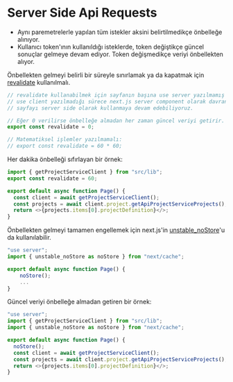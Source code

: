 # Server Side Api Requests

- Aynı paremetrelerle yapılan tüm istekler aksini belirtilmedikçe önbelleğe alınıyor.
- Kullanıcı token'ının kullanıldığı isteklerde, token değiştikçe güncel sonuçlar gelmeye devam ediyor. Token değişmedikçe veriyi önbellekten alıyor.



Önbellekten gelmeyi belirli bir süreyle sınırlamak ya da kapatmak için [revalidate](https://nextjs.org/docs/app/building-your-application/data-fetching/fetching-caching-and-revalidating#time-based-revalidation) kullanılmalı.
```ts
// revalidate kullanabilmek için sayfanın başına use server yazılmamış olması gerekiyor.
// use client yazılmadığı sürece next.js server component olarak davrandığı için bu bir sorun teşkil etmiyor.
// sayfayı server side olarak kullanmaya devam edebiliyoruz.

// Eğer 0 verilirse önbelleğe almadan her zaman güncel veriyi getirir.
export const revalidate = 0; 

// Matematiksel işlemler yazılmamalı:
// export const revalidate = 60 * 60;

```


Her dakika önbelleği sıfırlayan bir örnek:
```ts
import { getProjectServiceClient } from "src/lib";
export const revalidate = 60; 

export default async function Page() {
  const client = await getProjectServiceClient();
  const projects = await client.project.getApiProjectServiceProjects();
  return <>{projects.items[0].projectDefinition}</>;
}
```

Önbellekten gelmeyi tamamen engellemek için next.js'in [unstable_noStore](https://nextjs.org/docs/app/api-reference/functions/unstable_noStore)'u da kullanılabilir.

```ts
"use server";
import { unstable_noStore as noStore } from "next/cache";

export default async function Page() {
    noStore();
    ...
}
```

Güncel veriyi önbelleğe almadan getiren bir örnek:

```ts
"use server";
import { getProjectServiceClient } from "src/lib";
import { unstable_noStore as noStore } from "next/cache";

export default async function Page() {
  noStore();
  const client = await getProjectServiceClient();
  const projects = await client.project.getApiProjectServiceProjects();
  return <>{projects.items[0].projectDefinition}</>;
}
```
